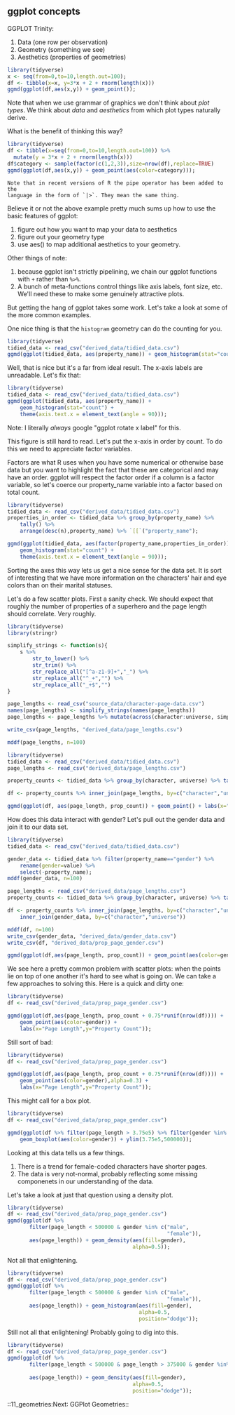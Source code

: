 ## ggplot concepts

GGPLOT Trinity:

1. Data (one row per observation)
2. Geometry (something we see)
3. Aesthetics (properties of geometries)


```R 
library(tidyverse)
x <- seq(from=0,to=10,length.out=100);
df <- tibble(x=x, y=3*x + 2 + rnorm(length(x)))
ggmd(ggplot(df,aes(x,y)) + geom_point());

```

Note that when we use grammar of graphics we don't think about *plot
types*. We think about *data* and *aesthetics* from which plot types
naturally derive.

What is the benefit of thinking this way?

```R 
library(tidyverse)
df <- tibble(x=seq(from=0,to=10,length.out=100)) %>%
  mutate(y = 3*x + 2 + rnorm(length(x)))
df$category <- sample(factor(c(1,2,3)),size=nrow(df),replace=TRUE)
ggmd(ggplot(df,aes(x,y)) + geom_point(aes(color=category)));

```
```sidebar
Note that in recent versions of R the pipe operator has been added to the
language in the form of `|>`. They mean the same thing. 
```

Believe it or not the above example pretty much sums up how to use the
basic features of ggplot:

1.  figure out how you want to map your data to aesthetics
2.  figure out your geometry type
3.  use aes() to map additional aesthetics to your geometry.

Other things of note:

1.  because ggplot isn't strictly pipelining, we chain our ggplot
    functions with `+` rather than `%>%`.
2.  A bunch of meta-functions control things like axis labels, font
    size, etc. We'll need these to make some genuinely attractive plots.

But getting the hang of ggplot takes some work. Let's take a look at
some of the more common examples.

One nice thing is that the `histogram` geometry can do the counting for
you.

```R 
library(tidyverse)
tidied_data <- read_csv("derived_data/tidied_data.csv")
ggmd(ggplot(tidied_data, aes(property_name)) + geom_histogram(stat="count"));
```

Well, that is nice but it's a far from ideal result. The x-axis labels
are unreadable. Let's fix that:

```R 
library(tidyverse)
tidied_data <- read_csv("derived_data/tidied_data.csv")
ggmd(ggplot(tidied_data, aes(property_name)) +
    geom_histogram(stat="count") +
    theme(axis.text.x = element_text(angle = 90)));
```

Note: I literally *always* google "ggplot rotate x label" for this.

This figure is still hard to read. Let's put the x-axis in order by
count. To do this we need to appreciate factor variables.

Factors are what R uses when you have some numerical or otherwise base data
but you want to highlight the fact that these are categorical and may
have an order. ggplot will respect the factor order if a column is a
factor variable, so let's coerce our property_name variable into a factor
based on total count.

```R 
library(tidyverse)
tidied_data <- read_csv("derived_data/tidied_data.csv")
properties_in_order <- tidied_data %>% group_by(property_name) %>%
    tally() %>%
    arrange(desc(n),property_name) %>% `[[`("property_name");

ggmd(ggplot(tidied_data, aes(factor(property_name,properties_in_order))) +
    geom_histogram(stat="count") +
    theme(axis.text.x = element_text(angle = 90)));

```

Sorting the axes this way lets us get a nice sense for the data set. It
is sort of interesting that we have more information on the characters'
hair and eye colors than on their marital statuses.

Let's do a few scatter plots. First a sanity check. We should expect
that roughly the number of properties of a superhero and the page
length should correlate. Very roughly.

```R 
library(tidyverse)
library(stringr)

simplify_strings <- function(s){
    s %>% 
        str_to_lower() %>%
        str_trim() %>%
        str_replace_all("[^a-z1-9]+","_") %>%
        str_replace_all("^_+","") %>%
        str_replace_all("_+$","")
}

page_lengths <- read_csv("source_data/character-page-data.csv")
names(page_lengths) <- simplify_strings(names(page_lengths))
page_lengths <- page_lengths %>% mutate(across(character:universe, simplify_strings))

write_csv(page_lengths, "derived_data/page_lengths.csv")

mddf(page_lengths, n=100)
```

```R 
library(tidyverse)
tidied_data <- read_csv("derived_data/tidied_data.csv")
page_lengths <- read_csv("derived_data/page_lengths.csv")

property_counts <- tidied_data %>% group_by(character, universe) %>% tally(name="prop_count")

df <- property_counts %>% inner_join(page_lengths, by=c("character","universe"))

ggmd(ggplot(df, aes(page_length, prop_count)) + geom_point() + labs(x="Page Length",y="Property Count"));
```

How does this data interact with gender? Let's pull out the gender data
and join it to our data set.

```R 
library(tidyverse)
tidied_data <- read_csv("derived_data/tidied_data.csv")

gender_data <- tidied_data %>% filter(property_name=="gender") %>%
    rename(gender=value) %>%
    select(-property_name);
mddf(gender_data, n=100)

page_lengths <- read_csv("derived_data/page_lengths.csv")
property_counts <- tidied_data %>% group_by(character, universe) %>% tally(name="prop_count")

df <- property_counts %>% inner_join(page_lengths, by=c("character","universe")) %>%
    inner_join(gender_data, by=c("character","universe"))

mddf(df, n=100)
write_csv(gender_data, "derived_data/gender_data.csv")
write_csv(df, "derived_data/prop_page_gender.csv")

ggmd(ggplot(df,aes(page_length, prop_count)) + geom_point(aes(color=gender)) + labs(x="Page Length",y="Property Count"));

```

We see here a pretty common problem with scatter plots: when the points
lie on top of one another it's hard to see what is going on. We can take
a few approaches to solving this. Here is a quick and dirty one:

```R 
library(tidyverse)
df <- read_csv("derived_data/prop_page_gender.csv")

ggmd(ggplot(df,aes(page_length, prop_count + 0.75*runif(nrow(df)))) +
    geom_point(aes(color=gender)) +
    labs(x="Page Length",y="Property Count"));

```

Still sort of bad:

```R 
library(tidyverse)
df <- read_csv("derived_data/prop_page_gender.csv")

ggmd(ggplot(df,aes(page_length, prop_count + 0.75*runif(nrow(df)))) +
    geom_point(aes(color=gender),alpha=0.3) +
    labs(x="Page Length",y="Property Count"));

```

This might call for a box plot.

```R 
library(tidyverse)
df <- read_csv("derived_data/prop_page_gender.csv")

ggmd(ggplot(df %>% filter(page_length > 3.75e5) %>% filter(gender %in% c("male","female")), aes(factor(prop_count),page_length)) +
    geom_boxplot(aes(color=gender)) + ylim(3.75e5,500000));

```

Looking at this data tells us a few things.

1.  There is a trend for female-coded characters have shorter pages.
2.  The data is very not-normal, probably reflecting some missing
    componenets in our understanding of the data.

Let's take a look at just that question using a density plot.

```R 
library(tidyverse)
df <- read_csv("derived_data/prop_page_gender.csv")
ggmd(ggplot(df %>%
       filter(page_length < 500000 & gender %in% c("male",
                                                   "female")),
       aes(page_length)) + geom_density(aes(fill=gender),
                                        alpha=0.5));
```

Not all that enlightening.

```R 
library(tidyverse)
df <- read_csv("derived_data/prop_page_gender.csv")
ggmd(ggplot(df %>%
       filter(page_length < 500000 & gender %in% c("male",
                                                   "female")),
       aes(page_length)) + geom_histogram(aes(fill=gender),
                                          alpha=0.5,
                                          position="dodge"));
```

Still not all that enlightening! Probably going to dig into this.

```R 
library(tidyverse)
df <- read_csv("derived_data/prop_page_gender.csv")
ggmd(ggplot(df %>%
       filter(page_length < 500000 & page_length > 375000 & gender %in% c("male",
                                                                          "female")),
       aes(page_length)) + geom_density(aes(fill=gender),
                                        alpha=0.5,
                                        position="dodge"));
```


::11_geometries:Next∶ GGPlot Geometries::
